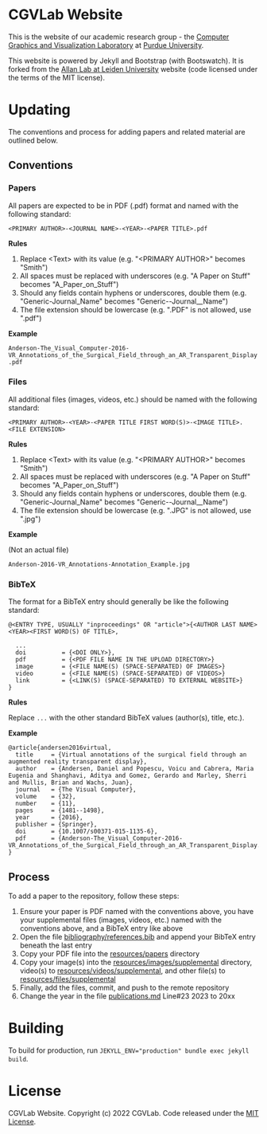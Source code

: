 # CGVLab Website

This is the website of our academic research group - the
[Computer Graphics and Visualization Laboratory](http://wiki.cs.purdue.edu/cgvlab/doku.php)
at [Purdue University](https://purdue.edu).

This website is powered by Jekyll and Bootstrap (with Bootswatch). It is forked
from the [Allan Lab at Leiden University](https://www.allanlab.org/) website
(code licensed under the terms of the MIT license).

# Updating

The conventions and process for adding papers and related material are outlined
below.

## Conventions

### Papers

All papers are expected to be in PDF (.pdf) format and named with the following
standard:

`<PRIMARY AUTHOR>-<JOURNAL NAME>-<YEAR>-<PAPER TITLE>.pdf`

**Rules**

1. Replace \<Text> with its value (e.g. "\<PRIMARY AUTHOR>" becomes "Smith")
2. All spaces must be replaced with underscores (e.g. "A Paper on Stuff" becomes
   "A_Paper_on_Stuff")
3. Should any fields contain hyphens or underscores, double them (e.g.
   "Generic-Journal_Name" becomes "Generic--Journal\_\_Name")
4. The file extension should be lowercase (e.g. ".PDF" is not allowed, use
   ".pdf")

**Example**

`Anderson-The_Visual_Computer-2016-VR_Annotations_of_the_Surgical_Field_through_an_AR_Transparent_Display.pdf`

### Files

All additional files (images, videos, etc.) should be named with the following
standard:

`<PRIMARY AUTHOR>-<YEAR>-<PAPER TITLE FIRST WORD(S)>-<IMAGE TITLE>.<FILE EXTENSION>`

**Rules**

1. Replace \<Text> with its value (e.g. "\<PRIMARY AUTHOR>" becomes "Smith")
2. All spaces must be replaced with underscores (e.g. "A Paper on Stuff" becomes
   "A_Paper_on_Stuff")
3. Should any fields contain hyphens or underscores, double them (e.g.
   "Generic-Journal_Name" becomes "Generic--Journal\_\_Name")
4. The file extension should be lowercase (e.g. ".JPG" is not allowed, use
   ".jpg")

**Example**

(Not an actual file)

`Anderson-2016-VR_Annotations-Annotation_Example.jpg`

### BibTeX

The format for a BibTeX entry should generally be like the following standard:

```
@<ENTRY TYPE, USUALLY "inproceedings" OR "article">{<AUTHOR LAST NAME><YEAR><FIRST WORD(S) OF TITLE>,

  ...
  doi          = {<DOI ONLY>},
  pdf          = {<PDF FILE NAME IN THE UPLOAD DIRECTORY>}
  image        = {<FILE NAME(S) (SPACE-SEPARATED) OF IMAGES>}
  video        = {<FILE NAME(S) (SPACE-SEPARATED) OF VIDEOS>}
  link         = {<LINK(S) (SPACE-SEPARATED) TO EXTERNAL WEBSITE>}
}
```

**Rules**

Replace `...` with the other standard BibTeX values (author(s), title, etc.).

**Example**

```
@article{andersen2016virtual,
  title     = {Virtual annotations of the surgical field through an augmented reality transparent display},
  author    = {Andersen, Daniel and Popescu, Voicu and Cabrera, Maria Eugenia and Shanghavi, Aditya and Gomez, Gerardo and Marley, Sherri and Mullis, Brian and Wachs, Juan},
  journal   = {The Visual Computer},
  volume    = {32},
  number    = {11},
  pages     = {1481--1498},
  year      = {2016},
  publisher = {Springer},
  doi       = {10.1007/s00371-015-1135-6},
  pdf       = {Anderson-The_Visual_Computer-2016-VR_Annotations_of_the_Surgical_Field_through_an_AR_Transparent_Display.pdf}
}
```

## Process

To add a paper to the repository, follow these steps:

1. Ensure your paper is PDF named with the conventions above, you have your
   supplemental files (images, videos, etc.) named with the conventions above,
   and a BibTeX entry like above
2. Open the file [bibliography/references.bib](./bibliography/references.bib)
   and append your BibTeX entry beneath the last entry
3. Copy your PDF file into the [resources/papers](./resources/papers) directory
4. Copy your image(s) into the
   [resources/images/supplemental](./resources/images/supplemental) directory,
   video(s) to [resources/videos/supplemental](./resources/videos/supplemental),
   and other file(s) to
   [resources/files/supplemental](./resources/files/supplemental)
5. Finally, add the files, commit, and push to the remote repository
6. Change the year in the file [publications.md](publications.md) Line#23 2023 to 20xx

# Building

To build for production, run `JEKYLL_ENV="production" bundle exec jekyll build`.

# License

CGVLab Website. Copyright (c) 2022 CGVLab. Code released under the
[MIT License](./LICENSE).
